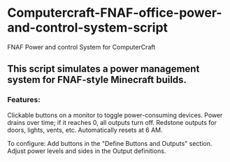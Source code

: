 # Computercraft-FNAF-office-power-and-control-system-script
FNAF Power and control System for ComputerCraft

## This script simulates a power management system for FNAF-style Minecraft builds.
### Features:
Clickable buttons on a monitor to toggle power-consuming devices.
Power drains over time; if it reaches 0, all outputs turn off.
Redstone outputs for doors, lights, vents, etc.
Automatically resets at 6 AM.

To configure:
Add buttons in the "Define Buttons and Outputs" section.
Adjust power levels and sides in the Output definitions.
